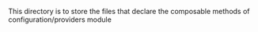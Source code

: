 This directory is to store the files that declare the composable methods of configuration/providers module